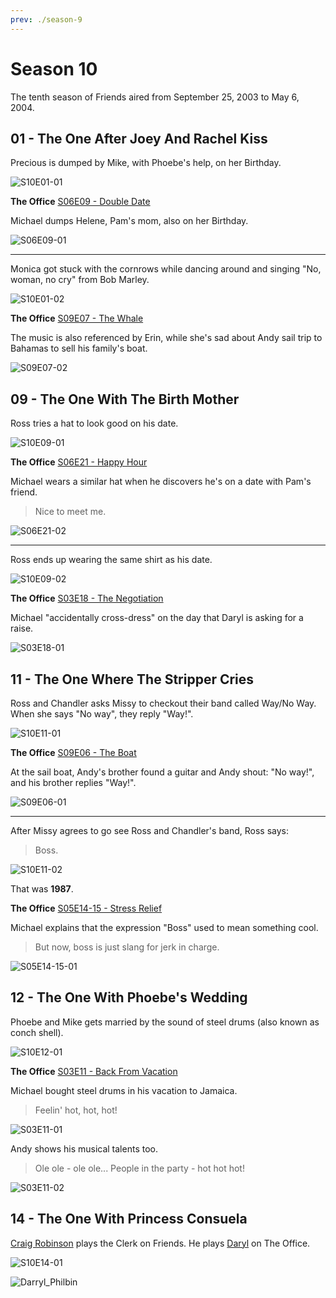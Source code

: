 ```yaml
---
prev: ./season-9
---
```



# Season 10

The tenth season of Friends aired from September 25, 2003 to May 6, 2004.

## 01 - The One After Joey And Rachel Kiss

Precious is dumped by Mike, with Phoebe's help, on her Birthday.

![S10E01-01](./img/friends/S10E01-01.png)

**The Office** [S06E09 - Double Date](https://theoffice.fandom.com/wiki/Double_Date)

Michael dumps Helene, Pam's mom, also on her Birthday.

![S06E09-01](./img/office/S06E09-01.png)

---

Monica got stuck with the cornrows while dancing around and singing "No, woman, no cry"
from Bob Marley.

![S10E01-02](./img/friends/S10E01-02.png)

**The Office** [S09E07 - The Whale](https://theoffice.fandom.com/wiki/The_Whale)

The music is also referenced by Erin, while she's sad about Andy sail trip to Bahamas
to sell his family's boat.

![S09E07-02](./img/office/S09E07-02.png)

## 09 - The One With The Birth Mother

Ross tries a hat to look good on his date.

![S10E09-01](./img/friends/S10E09-01.png)

**The Office** [S06E21 - Happy Hour](https://theoffice.fandom.com/wiki/Happy_Hour)

Michael wears a similar hat when he discovers he's on a date with Pam's friend.

> Nice to meet me.

![S06E21-02](./img/office/S06E21-02.png)

---

Ross ends up wearing the same shirt as his date.

![S10E09-02](./img/friends/S10E09-02.png)

**The Office** [S03E18 - The Negotiation](https://theoffice.fandom.com/wiki/The_Negotiation)

Michael "accidentally cross-dress" on the day that Daryl is asking for a raise.

![S03E18-01](./img/office/S03E18-01.png)

## 11 - The One Where The Stripper Cries

Ross and Chandler asks Missy to checkout their band called Way/No Way. When she
says "No way", they reply "Way!".

![S10E11-01](./img/friends/S10E11-01.png)

**The Office** [S09E06 - The Boat](https://theoffice.fandom.com/wiki/The_Boat)

At the sail boat, Andy's brother found a guitar and Andy shout:
"No way!", and his brother replies "Way!".

![S09E06-01](./img/office/S09E06-01.png)

---

After Missy agrees to go see Ross and Chandler's band, Ross says:

> Boss.

![S10E11-02](./img/friends/S10E11-02.png)

That was **1987**.

**The Office** [S05E14-15 - Stress Relief](https://theoffice.fandom.com/wiki/Stress_Relief)

Michael explains that the expression "Boss" used to mean something cool.

> But now, boss is just slang for jerk in charge.

![S05E14-15-01](./img/office/S05E14-15-01.png)

## 12 - The One With Phoebe's Wedding

Phoebe and Mike gets married by the sound of steel drums (also known as conch shell).

![S10E12-01](./img/friends/S10E12-01.png)

**The Office** [S03E11 - Back From Vacation](https://theoffice.fandom.com/wiki/Back_From_Vacation)

Michael bought steel drums in his vacation to Jamaica.

> Feelin' hot, hot, hot!

![S03E11-01](./img/office/S03E11-01.png)

Andy shows his musical talents too.

> Ole ole - ole ole... People in the party - hot hot hot!

![S03E11-02](./img/office/S03E11-02.png)

## 14 - The One With Princess Consuela

[Craig Robinson](https://theoffice.fandom.com/wiki/Craig_Robinson)
plays the Clerk on Friends. He plays
[Daryl](https://theoffice.fandom.com/wiki/Darryl_Philbin) on The Office.

![S10E14-01](./img/friends/S10E14-01.png)

![Darryl_Philbin](./img/office/Darryl_Philbin.png)
